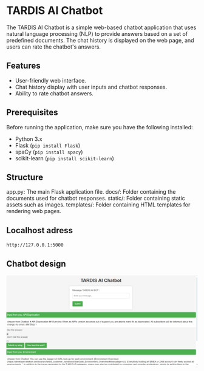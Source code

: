 # TARDIS AI Chatbot

The TARDIS AI Chatbot is a simple web-based chatbot application that uses natural language processing (NLP) to provide answers based on a set of predefined documents. The chat history is displayed on the web page, and users can rate the chatbot's answers.

## Features

- User-friendly web interface.
- Chat history display with user inputs and chatbot responses.
- Ability to rate chatbot answers.

## Prerequisites

Before running the application, make sure you have the following installed:

- Python 3.x
- Flask (`pip install Flask`)
- spaCy (`pip install spacy`)
- scikit-learn (`pip install scikit-learn`)

## Structure

app.py: The main Flask application file.
docs/: Folder containing the documents used for chatbot responses.
static/: Folder containing static assets such as images.
templates/: Folder containing HTML templates for rendering web pages.

## Localhost adress
```bash
http://127.0.0.1:5000
```
## Chatbot design

![Design](TardisDesign.png)
